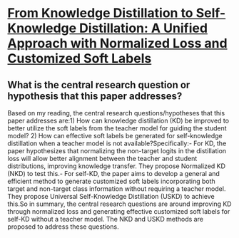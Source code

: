 # [From Knowledge Distillation to Self-Knowledge Distillation: A Unified   Approach with Normalized Loss and Customized Soft Labels](https://arxiv.org/abs/2303.13005)

## What is the central research question or hypothesis that this paper addresses?

 Based on my reading, the central research questions/hypotheses that this paper addresses are:1) How can knowledge distillation (KD) be improved to better utilize the soft labels from the teacher model for guiding the student model? 2) How can effective soft labels be generated for self-knowledge distillation when a teacher model is not available?Specifically:- For KD, the paper hypothesizes that normalizing the non-target logits in the distillation loss will allow better alignment between the teacher and student distributions, improving knowledge transfer. They propose Normalized KD (NKD) to test this.- For self-KD, the paper aims to develop a general and efficient method to generate customized soft labels incorporating both target and non-target class information without requiring a teacher model. They propose Universal Self-Knowledge Distillation (USKD) to achieve this.So in summary, the central research questions are around improving KD through normalized loss and generating effective customized soft labels for self-KD without a teacher model. The NKD and USKD methods are proposed to address these questions.
